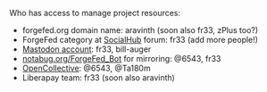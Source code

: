 Who has access to manage project resources:

- forgefed.org domain name: aravinth (soon also fr33, zPlus too?)
- ForgeFed category at [SocialHub](https://socialhub.activitypub.rocks/c/software/forgefed/60) forum: fr33 (add more people!)
- [Mastodon account](https://floss.social/@forgefed): fr33, bill-auger
- [notabug.org/ForgeFed_Bot](https://notabug.org/ForgeFed_Bot) for mirroring: @6543, fr33
- [OpenCollective](https://opencollective.com/forgefed): @6543, @Ta180m
- Liberapay team: fr33 (soon also aravinth)

[SocialHub]:        https://socialhub.activitypub.rocks
[Mastodon account]: https://floss.social/@forgefed
